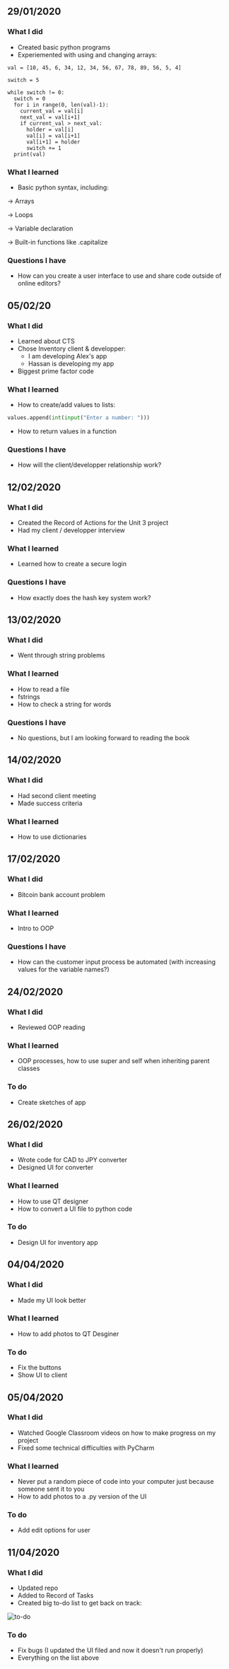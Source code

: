 29/01/2020
---

### What I did
* Created basic python programs
* Experiemented with using and changing arrays:
```
val = [10, 45, 6, 34, 12, 34, 56, 67, 78, 89, 56, 5, 4]

switch = 5

while switch != 0:
  switch = 0
  for i in range(0, len(val)-1):
    current_val = val[i]
    next_val = val[i+1]
    if current_val > next_val:
      holder = val[i]
      val[i] = val[i+1]
      val[i+1] = holder
      switch += 1
  print(val)
```

### What I learned
* Basic python syntax, including:

&rightarrow; Arrays

&rightarrow; Loops

&rightarrow; Variable declaration

&rightarrow; Built-in functions like .capitalize

### Questions I have
* How can you create a user interface to use and share code outside of online editors?


05/02/20
---

### What I did
* Learned about CTS
* Chose Inventory client & developper:
  * I am developing Alex's app
  * Hassan is developing my app
* Biggest prime factor code

### What I learned
* How to create/add values to lists:
```.py
values.append(int(input("Enter a number: ")))
```
* How to return values in a function

### Questions I have
* How will the client/developper relationship work?


12/02/2020
--

### What I did
* Created the Record of Actions for the Unit 3 project
* Had my client / developper interview

### What I learned
* Learned how to create a secure login

### Questions I have
* How exactly does the hash key system work?


13/02/2020
--

### What I did
* Went through string problems

### What I learned
* How to read a file
* fstrings
* How to check a string for words

### Questions I have
* No questions, but I am looking forward to reading the book

14/02/2020
--

### What I did
* Had second client meeting
* Made success criteria

### What I learned
* How to use dictionaries

17/02/2020
---

### What I did
* Bitcoin bank account problem

### What I learned
* Intro to OOP

### Questions I have
* How can the customer input process be automated (with increasing values for the variable names?)

24/02/2020
---

### What I did
* Reviewed OOP reading

### What I learned
* OOP processes, how to use super and self when inheriting parent classes

### To do
* Create sketches of app


26/02/2020
--

### What I did
* Wrote code for CAD to JPY converter
* Designed UI for converter

### What I learned
* How to use QT designer
* How to convert a UI file to python code

### To do
* Design UI for inventory app


04/04/2020
--

### What I did
* Made my UI look better

### What I learned
* How to add photos to QT Desginer

### To do
* Fix the buttons
* Show UI to client

05/04/2020
---

### What I did
* Watched Google Classroom videos on how to make progress on my project
* Fixed some technical difficulties with PyCharm

### What I learned
* Never put a random piece of code into your computer just because someone sent it to you
* How to add photos to a .py version of the UI

### To do
* Add edit options for user

11/04/2020
--

### What I did
* Updated repo
* Added to Record of Tasks
* Created big to-do list to get back on track:

![to-do](images/todo.png)

### To do
* Fix bugs (I updated the UI filed and now it doesn't run properly)
* Everything on the list above

